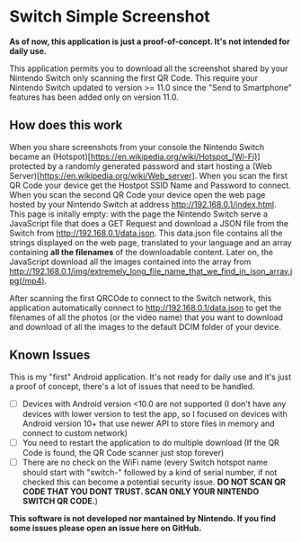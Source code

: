 # Switch Simple Screenshot

**As of now, this application is just a proof-of-concept. It's not intended for daily use.**

This application permits you to download all the screenshot shared by your Nintendo Switch only scanning the first QR Code.
This require your Nintendo Switch updated to version >= 11.0 since the "Send to Smartphone" features has been added only on version 11.0.

## How does this work

When you share screenshots from your console the Nintendo Switch became an (Hotspot)[https://en.wikipedia.org/wiki/Hotspot_(Wi-Fi)] protected by a randomly generated password and start hosting a (Web Server)[https://en.wikipedia.org/wiki/Web_server].
When you scan the first QR Code your device get the Hostpot SSID Name and Password to connect.
When you scan the second QR Code your device open the web page hosted by your Nintendo Switch at address http://192.168.0.1/index.html.
This page is initally empty: with the page the Nintendo Switch serve a JavaScript file that does a GET Request and download a JSON file from the Switch from http://192.168.0.1/data.json.
This data.json file contains all the strings displayed on the web page, translated to your language and an array containing **all the filenames** of the downloadable content.
Later on, the JavaScript download all the images contained into the array from http://192.168.0.1/img/extremely_long_file_name_that_we_find_in_json_array.jpg(/mp4).

After scanning the first QRCOde to connect to the Switch network, this application automatically connect to http://192.168.0.1/data.json to get the filenames of all the photos (or the video name) 
that you want to download and download of all the images to the default DCIM folder of your device.

## Known Issues

This is my "first" Android application. It's not ready for daily use and it's just a proof of concept, there's a lot of issues that need to be handled.
- [ ] Devices with Android version <10.0 are not supported (I don't have any devices with lower version to test the app, so I focused on devices with Android version 10+ that use newer API to store files in memory and connect to custom network)
- [ ] You need to restart the application to do multiple download (If the QR Code is found, the QR Code scanner just stop forever)
- [ ] There are no check on the WiFi name (every Switch hotspot name should start with "switch-" followed by a kind of serial number, if not checked this can become a potential security issue. **DO NOT SCAN QR CODE THAT YOU DONT TRUST. SCAN ONLY YOUR NINTENDO SWITCH QR CODE.**)

**This software is not developed nor mantained by Nintendo. If you find some issues please open an issue here on GitHub.**

